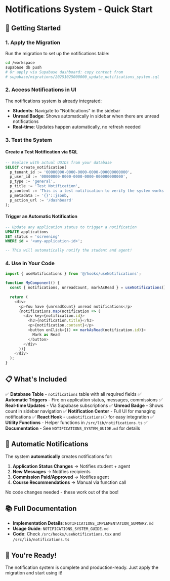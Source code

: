 # Notifications System - Quick Start

## 🚀 Getting Started

### 1. Apply the Migration
Run the migration to set up the notifications table:
```bash
cd /workspace
supabase db push
# Or apply via Supabase dashboard: copy content from 
# supabase/migrations/20251025000000_update_notifications_system.sql
```

### 2. Access Notifications in UI
The notifications system is already integrated:
- **Students**: Navigate to "Notifications" in the sidebar
- **Unread Badge**: Shows automatically in sidebar when there are unread notifications
- **Real-time**: Updates happen automatically, no refresh needed

### 3. Test the System

#### Create a Test Notification via SQL
```sql
-- Replace with actual UUIDs from your database
SELECT create_notification(
  p_tenant_id := '00000000-0000-0000-0000-000000000000',
  p_user_id := '00000000-0000-0000-0000-000000000000',
  p_type := 'general',
  p_title := 'Test Notification',
  p_content := 'This is a test notification to verify the system works!',
  p_metadata := '{}'::jsonb,
  p_action_url := '/dashboard'
);
```

#### Trigger an Automatic Notification
```sql
-- Update any application status to trigger a notification
UPDATE applications 
SET status = 'screening' 
WHERE id = '<any-application-id>';

-- This will automatically notify the student and agent!
```

### 4. Use in Your Code

```typescript
import { useNotifications } from '@/hooks/useNotifications';

function MyComponent() {
  const { notifications, unreadCount, markAsRead } = useNotifications();
  
  return (
    <div>
      <p>You have {unreadCount} unread notifications</p>
      {notifications.map(notification => (
        <div key={notification.id}>
          <h3>{notification.title}</h3>
          <p>{notification.content}</p>
          <button onClick={() => markAsRead(notification.id)}>
            Mark as Read
          </button>
        </div>
      ))}
    </div>
  );
}
```

## 📋 What's Included

✅ **Database Table** - `notifications` table with all required fields
✅ **Automatic Triggers** - Fire on application status, messages, commissions
✅ **Real-time Updates** - Via Supabase subscriptions
✅ **Unread Badge** - Shows count in sidebar navigation
✅ **Notification Center** - Full UI for managing notifications
✅ **React Hook** - `useNotifications()` for easy integration
✅ **Utility Functions** - Helper functions in `/src/lib/notifications.ts`
✅ **Documentation** - See `NOTIFICATIONS_SYSTEM_GUIDE.md` for details

## 🎯 Automatic Notifications

The system **automatically** creates notifications for:

1. **Application Status Changes** → Notifies student + agent
2. **New Messages** → Notifies recipients
3. **Commission Paid/Approved** → Notifies agent
4. **Course Recommendations** → Manual via function call

No code changes needed - these work out of the box!

## 📚 Full Documentation

- **Implementation Details**: `NOTIFICATIONS_IMPLEMENTATION_SUMMARY.md`
- **Usage Guide**: `NOTIFICATIONS_SYSTEM_GUIDE.md`
- **Code**: Check `/src/hooks/useNotifications.tsx` and `/src/lib/notifications.ts`

## 🎉 You're Ready!

The notification system is complete and production-ready. Just apply the migration and start using it!
